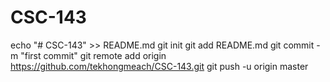 # CSC-143
echo "# CSC-143" >> README.md
git init
git add README.md
git commit -m "first commit"
git remote add origin https://github.com/tekhongmeach/CSC-143.git
git push -u origin master
